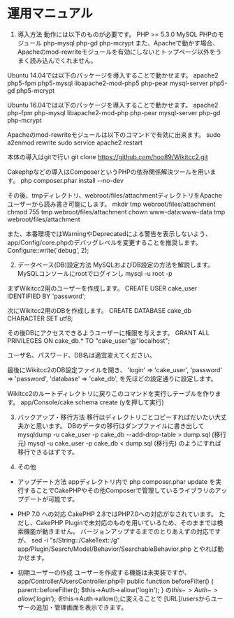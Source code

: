 運用マニュアル
================

1. 導入方法
動作には以下のものが必要です。
PHP >= 5.3.0
MySQL
PHPのモジュール php-mysql php-gd php-mcrypt
また、Apacheで動かす場合、Apacheのmod-rewriteモジュールを有効にしないとトップページ以外をうまく読み込んでくれません。

Ubuntu 14.04では以下のパッケージを導入することで動かせます。
apache2 php5-fpm php5-mysql libapache2-mod-php5 php-pear mysql-server php5-gd php5-mcrypt

Ubuntu 16.04では以下のパッケージを導入することで動かせます。
apache2 php-fpm php-mysql libapache2-mod-php php-pear mysql-server php-gd php-mcrypt

Apacheのmod-rewriteモジュールは以下のコマンドで有効に出来ます。
sudo a2enmod rewrite
sudo service apache2 restart

本体の導入はgitで行い
git clone https://github.com/hoo89/Wikitcc2.git

Cakephpなどの導入はComposerというPHPの依存関係解決ツールを用います。
php composer.phar install --no-dev

その後、tmpディレクトリ、webroot/files/attachmentディレクトリをApacheユーザーから読み書き可能にします。
mkdir tmp webroot/files/attachment
chmod 755 tmp webroot/files/attachment
chown www-data:www-data tmp webroot/files/attachment

また、本番環境ではWarningやDeprecatedによる警告を表示しないよう、app/Config/core.phpのデバッグレベルを変更することを推奨します。
Configure::write('debug', 2);


2. データベース(DB)設定方法
MySQLおよびDB設定の方法を解説します。
MySQLコンソールにrootでログインし
mysql -u root -p

まずWikitcc2用のユーザーを作成します。
CREATE USER cake_user IDENTIFIED BY 'password';

次にWikitcc2用のDBを作成します。
CREATE DATABASE cake_db CHARACTER SET utf8;

その後DBにアクセスできるようユーザーに権限を与えます。
GRANT ALL PRIVILEGES ON cake_db.* TO "cake_user"@"localhost";

ユーザ名、パスワード、DB名は適宜変えてください。

最後にWikitcc2のDB設定ファイルを開き、
		'login' => 'cake_user',
		'password' => 'password',
		'database' => 'cake_db',
を先ほどの設定通りに設定します。

Wikitcc2のルートディレクトリに戻りこのコマンドを実行しテーブルを作ります。
app/Console/cake schema create
(yを押して実行)

3. バックアップ・移行方法
移行はディレクトリごとコピーすればだいたい大丈夫かと思います。
DBのデータの移行はダンプファイルに書き出して
mysqldump -u cake_user -p cake_db --add-drop-table > dump.sql (移行元)
mysql -u cake_user -p cake_db < dump.sql (移行先)
のようにすれば移行できるはずです。

4. その他
  + アップデート方法
    appディレクトリ内で
    php composer.phar update
    を実行することでCakePHPやその他Composerで管理しているライブラリのアップデートが可能です。

  + PHP 7.0 への対応
    CakePHP 2.8ではPHP7.0への対応がなされています。
    ただし、CakePHP Pluginで未対応のものを用いているため、そのままでは検索機能が動きません。
    バージョンアップするまでのとりあえずの対応ですが、
    sed -i "s/String::/CakeText::/g" app/Plugin/Search/Model/Behavior/SearchableBehavior.php
    とやれば動かせます。

  + 初期ユーザーの作成
	ユーザーを作成する機能は未実装ですが、app/Controller/UsersController.php中
	public function beforeFilter() {
		parent::beforeFilter();
		$this->Auth->allow('login');
	}
	の$this->Auth->allow('login');を$this->Auth->allow();に変えることで
	[URL]/usersからユーザーの追加・管理画面を表示できます。



